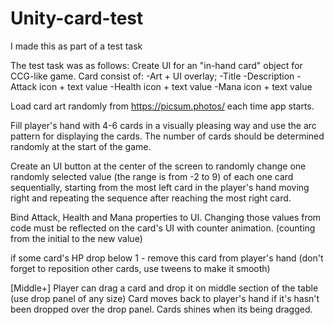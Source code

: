 # Unity-card-test
I made this as part of a test task

The test task was as follows:
Create UI for an "in-hand card" object for CCG-like game. Card consist of:
-Art + UI overlay;
-Title
-Description
-Attack icon + text value
-Health icon + text value
-Mana icon + text value

Load card art randomly from https://picsum.photos/ each time app starts.

Fill player's hand with 4-6 cards in a visually pleasing way and use the arc pattern
for displaying the cards. The number of cards should be determined randomly at the
start of the game.


Create an UI button at the center of the screen to randomly change one randomly selected
value (the range is from -2 to 9) of each one card sequentially, starting from the most
left card in the player's hand moving right and repeating the sequence after reaching
the most right card.

Bind Attack, Health and Mana properties to UI. Changing those values from code must be
reflected on the card's UI with counter animation.
(counting from the initial to the new value)

if some card's HP drop below 1 - remove this card from player's hand (don't forget to
reposition other cards, use tweens to make it smooth)

[Middle+] Player can drag a card and drop it on middle section of the table (use drop panel
of any size) Card moves back to player's hand if it's hasn't been dropped over the drop panel.
Cards shines when its being dragged.
